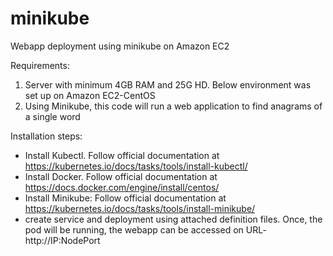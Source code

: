 # minikube
Webapp deployment using minikube on Amazon EC2 

Requirements:
1. Server with minimum 4GB RAM and 25G HD. Below environment was set up on Amazon EC2-CentOS
2. Using Minikube, this code will run a web application to find anagrams of a single word

Installation steps:
- Install Kubectl. Follow official documentation at https://kubernetes.io/docs/tasks/tools/install-kubectl/
- Install Docker. Follow official documentation at https://docs.docker.com/engine/install/centos/
- Install Minikube: Follow official documentation at https://kubernetes.io/docs/tasks/tools/install-minikube/
- create service and deployment using attached definition files. Once, the pod will be running, the webapp can be accessed on     URL- http://IP:NodePort
